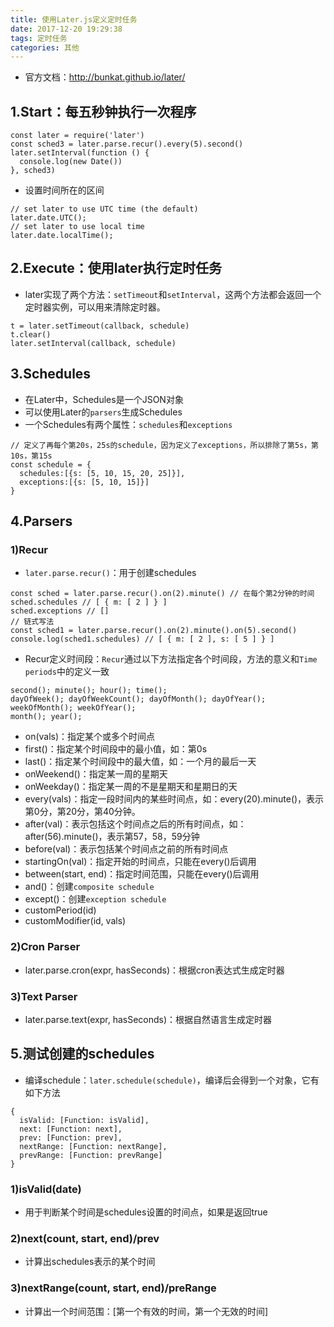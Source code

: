```yaml
---
title: 使用Later.js定义定时任务
date: 2017-12-20 19:29:38
tags: 定时任务
categories: 其他
---
```

* 官方文档：http://bunkat.github.io/later/

## 1.Start：每五秒钟执行一次程序
```
const later = require('later')
const sched3 = later.parse.recur().every(5).second()
later.setInterval(function () {
  console.log(new Date())
}, sched3)
```

* 设置时间所在的区间
```
// set later to use UTC time (the default)
later.date.UTC();
// set later to use local time
later.date.localTime();
```

## 2.Execute：使用later执行定时任务
* later实现了两个方法：`setTimeout`和`setInterval`，这两个方法都会返回一个定时器实例，可以用来清除定时器。
```
t = later.setTimeout(callback, schedule)
t.clear()
later.setInterval(callback, schedule)
```

## 3.Schedules
* 在Later中，Schedules是一个JSON对象
* 可以使用Later的`parsers`生成Schedules
* 一个Schedules有两个属性：`schedules`和`exceptions`
```
// 定义了再每个第20s，25s的schedule，因为定义了exceptions，所以排除了第5s，第10s，第15s
const schedule = {
  schedules:[{s: [5, 10, 15, 20, 25]}],
  exceptions:[{s: [5, 10, 15]}]
}
```

## 4.Parsers
### 1)Recur
* `later.parse.recur()`：用于创建schedules
```
const sched = later.parse.recur().on(2).minute() // 在每个第2分钟的时间
sched.schedules // [ { m: [ 2 ] } ]
sched.exceptions // []
// 链式写法
const sched1 = later.parse.recur().on(2).minute().on(5).second()
console.log(sched1.schedules) // [ { m: [ 2 ], s: [ 5 ] } ]
```
* Recur定义时间段：`Recur`通过以下方法指定各个时间段，方法的意义和`Time periods`中的定义一致
```
second(); minute(); hour(); time();
dayOfWeek(); dayOfWeekCount(); dayOfMonth(); dayOfYear();
weekOfMonth(); weekOfYear();
month(); year();
```
* on(vals)：指定某个或多个时间点
* first()：指定某个时间段中的最小值，如：第0s
* last()：指定某个时间段中的最大值，如：一个月的最后一天
* onWeekend()：指定某一周的星期天
* onWeekday()：指定某一周的不是星期天和星期日的天
* every(vals)：指定一段时间内的某些时间点，如：every(20).minute()，表示第0分，第20分，第40分钟。
* after(val)：表示包括这个时间点之后的所有时间点，如：after(56).minute()，表示第57，58，59分钟
* before(val)：表示包括某个时间点之前的所有时间点
* startingOn(val)：指定开始的时间点，只能在every()后调用
* between(start, end)：指定时间范围，只能在every()后调用
* and()：创建`composite schedule`
* except()：创建`exception schedule`
* customPeriod(id)
* customModifier(id, vals)

### 2)Cron Parser
* later.parse.cron(expr, hasSeconds)：根据cron表达式生成定时器

### 3)Text Parser
* later.parse.text(expr, hasSeconds)：根据自然语言生成定时器

## 5.测试创建的schedules
* 编译schedule：`later.schedule(schedule)`，编译后会得到一个对象，它有如下方法
```
{
  isValid: [Function: isValid],
  next: [Function: next],
  prev: [Function: prev],
  nextRange: [Function: nextRange],
  prevRange: [Function: prevRange]
}
```
### 1)isValid(date)
* 用于判断某个时间是schedules设置的时间点，如果是返回true

### 2)next(count, start, end)/prev
* 计算出schedules表示的某个时间

### 3)nextRange(count, start, end)/preRange
* 计算出一个时间范围：[第一个有效的时间，第一个无效的时间]
